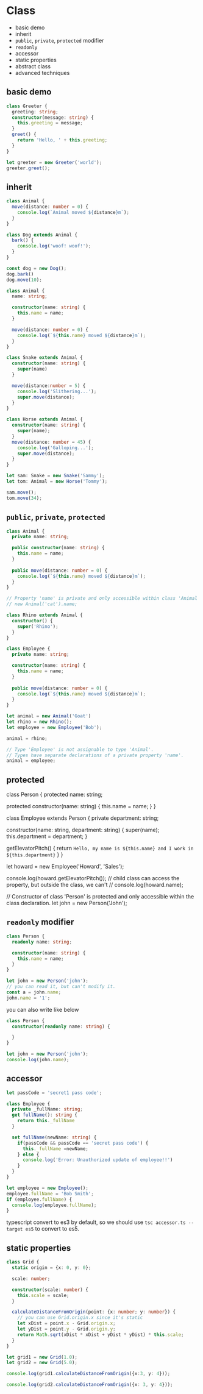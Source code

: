 # Class

- basic demo
- inherit
- `public`, `private`, `protected` modifier
- `readonly`
- accessor
- static properties
- abstract class
- advanced techniques

## basic demo

```typescript
class Greeter {
  greeting: string;
  constructor(message: string) {
    this.greeting = message;
  }
  greet() {
    return 'Hello, ' + this.greeting;
  }
}

let greeter = new Greeter('world');
greeter.greet();

```

## inherit

```typescript
class Animal {
  move(distance: number = 0) {
    console.log(`Animal moved ${distance}m`);
  }
}

class Dog extends Animal {
  bark() {
    console.log('woof! woof!');
  }
}

const dog = new Dog();
dog.bark()
dog.move(10);
```

```typescript
class Animal {
  name: string;

  constructor(name: string) {
    this.name = name;
  }

  move(distance: number = 0) {
    console.log(`${this.name} moved ${distance}m`);
  }
}

class Snake extends Animal {
  constructor(name: string) {
    super(name)
  }

  move(distance:number = 5) {
    console.log('Slithering...');
    super.move(distance);
  }
}

class Horse extends Animal {
  constructor(name: string) {
    super(name);
  }
  move(distance: number = 45) {
    console.log('Galloping...');
    super.move(distance);
  }
}

let sam: Snake = new Snake('Sammy');
let tom: Animal = new Horse('Tommy');

sam.move();
tom.move(34);
```

## `public`, `private`, `protected`

```typescript
class Animal {
  private name: string;

  public constructor(name: string) {
    this.name = name;
  }
  
  public move(distance: number = 0) {
    console.log(`${this.name} moved ${distance}m`);
  }
}

// Property 'name' is private and only accessible within class 'Animal'
// new Animal('cat').name;

class Rhino extends Animal {
  constructor() {
    super('Rhino');
  }
}

class Employee {
  private name: string;

  constructor(name: string) {
    this.name = name;
  }
  
  public move(distance: number = 0) {
    console.log(`${this.name} moved ${distance}m`);
  }
}

let animal = new Animal('Goat')
let rhino = new Rhino();
let employee = new Employee('Bob');

animal = rhino;

// Type 'Employee' is not assignable to type 'Animal'.
// Types have separate declarations of a private property 'name'.
animal = employee;
```

## protected

class Person {
  protected name: string;

  protected constructor(name: string) {
    this.name = name;
  }
}

class Employee extends Person {
  private department: string;

  constructor(name: string, department: string) {
    super(name);
    this.department = department;
  }

  getElevatorPitch() {
    return `Hello, my name is ${this.name} and I work in ${this.department}`
  }
}

let howard = new Employee('Howard', 'Sales');

console.log(howard.getElevatorPitch());
// child class can access the property, but outside the class, we can't
// console.log(howard.name);

// Constructor of class 'Person' is protected and only accessible within the class declaration.
let john = new Person('John');

## `readonly` modifier

```typescript
class Person {
  readonly name: string;

  constructor(name: string) {
    this.name = name;
  }
}

let john = new Person('john');
// you can read it, but can't modify it.
const a = john.name;
john.name = '1';
```

you can also write like below

```typescript
class Person {
  constructor(readonly name: string) {

  }
}

let john = new Person('john');
console.log(john.name);

```

## accessor

```typescript
let passCode = 'secret1 pass code';

class Employee {
  private _fullName: string;
  get fullName(): string {
    return this._fullName
  }

  set fullName(newName: string) {
    if(passCode && passCode == 'secret pass code') {
      this._fullName =newName;
    } else {
      console.log('Error: Unauthorized update of employee!!')
    }
  }
}

let employee = new Employee();
employee.fullName = 'Bob Smith';
if (employee.fullName) {
  console.log(employee.fullName);
}

```

typescript convert to es3 by default, so we should use `tsc accessor.ts --target es5` to convert to es5.

## static properties

```typescript
class Grid {
  static origin = {x: 0, y: 0};

  scale: number;

  constructor(scale: number) {
    this.scale = scale;
  }

  calculateDistanceFromOrigin(point: {x: number; y: number}) {
    // you can use Grid.origin.x since it's static
    let xDist = point.x - Grid.origin.x;
    let yDist = point.y - Grid.origin.y;
    return Math.sqrt(xDist * xDist + yDist * yDist) * this.scale;
  }
}

let grid1 = new Grid(1.0);
let grid2 = new Grid(5.0);

console.log(grid1.calculateDistanceFromOrigin({x:3, y: 4}));

console.log(grid2.calculateDistanceFromOrigin({x: 3, y: 4}));
```
